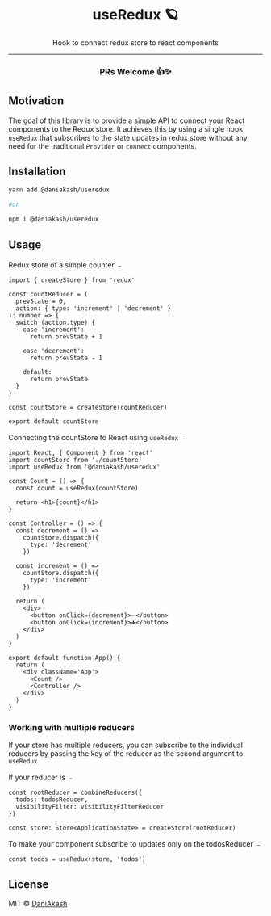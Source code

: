 <div align="center">

# useRedux 🪐

Hook to connect redux store to react components

---

### PRs Welcome 👍✨

</div>

## Motivation

The goal of this library is to provide a simple API to connect your React components to the Redux store. It achieves this by using a single hook `useRedux` that subscribes to the state updates in redux store without any need for the traditional `Provider` or `connect` components.

## Installation

```bash
yarn add @daniakash/useredux

#or

npm i @daniakash/useredux
```

## Usage

Redux store of a simple counter ﹣

```tsx
import { createStore } from 'redux'

const countReducer = (
  prevState = 0,
  action: { type: 'increment' | 'decrement' }
): number => {
  switch (action.type) {
    case 'increment':
      return prevState + 1

    case 'decrement':
      return prevState - 1

    default:
      return prevState
  }
}

const countStore = createStore(countReducer)

export default countStore
```

Connecting the countStore to React using `useRedux` ﹣

```tsx
import React, { Component } from 'react'
import countStore from './countStore'
import useRedux from '@daniakash/useredux'

const Count = () => {
  const count = useRedux(countStore)

  return <h1>{count}</h1>
}

const Controller = () => {
  const decrement = () =>
    countStore.dispatch({
      type: 'decrement'
    })

  const increment = () =>
    countStore.dispatch({
      type: 'increment'
    })

  return (
    <div>
      <button onClick={decrement}>➖</button>
      <button onClick={increment}>➕</button>
    </div>
  )
}

export default function App() {
  return (
    <div className='App'>
      <Count />
      <Controller />
    </div>
  )
}
```

### Working with multiple reducers

If your store has multiple reducers, you can subscribe to the individual reducers by passing the key of the reducer as the second argument to `useRedux`

If your reducer is ﹣

```tsx
const rootReducer = combineReducers({
  todos: todosReducer,
  visibilityFilter: visibilityFilterReducer
})

const store: Store<ApplicationState> = createStore(rootReducer)
```

To make your component subscribe to updates only on the todosReducer ﹣

```tsx
const todos = useRedux(store, 'todos')
```

## License

MIT © [DaniAkash](https://github.com/DaniAkash)
